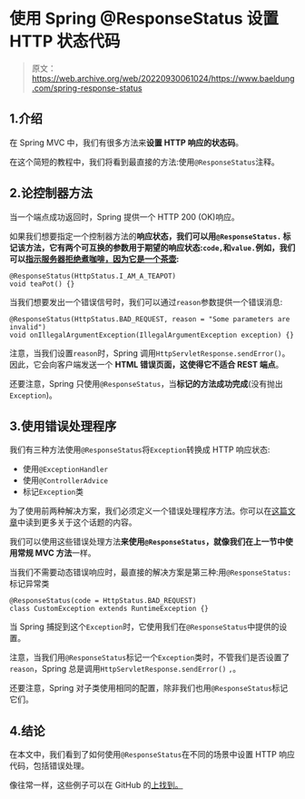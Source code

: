 # 使用 Spring @ResponseStatus 设置 HTTP 状态代码

> 原文：<https://web.archive.org/web/20220930061024/https://www.baeldung.com/spring-response-status>

## 1.介绍

在 Spring MVC 中，我们有很多方法来**设置 HTTP 响应的状态码**。

在这个简短的教程中，我们将看到最直接的方法:使用`@ResponseStatus`注释。

## 2.论控制器方法

当一个端点成功返回时，Spring 提供一个 HTTP 200 (OK)响应。

如果我们想要指定一个控制器方法的**响应状态，我们可以用`@ResponseStatus.` 标记该方法，它有两个可互换的参数用于期望的响应状态:`code,`和`value.`例如，我们可以[指示服务器拒绝煮咖啡，因为它是一个茶壶](https://web.archive.org/web/20220625233643/https://developer.mozilla.org/en-US/docs/Web/HTTP/Status/418):**

```
@ResponseStatus(HttpStatus.I_AM_A_TEAPOT)
void teaPot() {}
```

当我们想要发出一个错误信号时，我们可以通过`reason`参数提供一个错误消息:

```
@ResponseStatus(HttpStatus.BAD_REQUEST, reason = "Some parameters are invalid")
void onIllegalArgumentException(IllegalArgumentException exception) {}
```

注意，当我们设置`reason`时，Spring 调用`HttpServletResponse.sendError()`。因此，它会向客户端发送一个 **HTML 错误页面，这使得它不适合 REST 端点**。

还要注意，Spring 只使用`@ResponseStatus`，当**标记的方法成功完成**(没有抛出`Exception`)。

## 3.使用错误处理程序

我们有三种方法使用`@ResponseStatus`将`Exception`转换成 HTTP 响应状态:

*   使用`@ExceptionHandler`
*   使用`@ControllerAdvice`
*   标记`Exception`类

为了使用前两种解决方案，我们必须定义一个错误处理程序方法。你可以在[这篇文章](/web/20220625233643/https://www.baeldung.com/exception-handling-for-rest-with-spring)中读到更多关于这个话题的内容。

我们可以使用这些错误处理方法**来使用`@ResponseStatus`，就像我们在上一节中使用常规 MVC 方法**一样。

当我们不需要动态错误响应时，最直接的解决方案是第三种:用`@ResponseStatus:`标记异常类

```
@ResponseStatus(code = HttpStatus.BAD_REQUEST)
class CustomException extends RuntimeException {}
```

当 Spring 捕捉到这个`Exception`时，它使用我们在`@ResponseStatus`中提供的设置。

注意，当我们用`@ResponseStatus`标记一个`Exception`类时，不管我们是否设置了`reason`，Spring 总是调用`HttpServletResponse.sendError()` `,`。

还要注意，Spring 对子类使用相同的配置，除非我们也用`@ResponseStatus`标记它们。

## 4.结论

在本文中，我们看到了如何使用`@ResponseStatus`在不同的场景中设置 HTTP 响应代码，包括错误处理。

像往常一样，这些例子可以在 GitHub 的[上找到。](https://web.archive.org/web/20220625233643/https://github.com/eugenp/tutorials/tree/master/spring-web-modules/spring-mvc-basics-5)